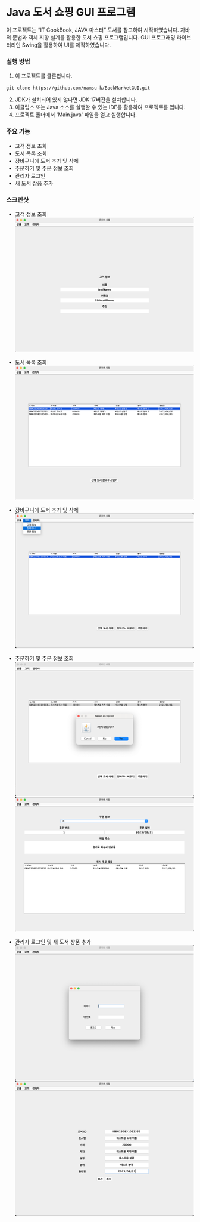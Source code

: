 # Java 도서 쇼핑 GUI 프로그램

이 프로젝트는 “IT CookBook, JAVA 마스터” 도서를 참고하여 시작하였습니다.
자바의 문법과 객체 지향 설계를 활용한 도서 쇼핑 프로그램입니다.
GUI 프로그래밍 라이브러리인 Swing을 활용하여 UI를 제작하였습니다.

### 실행 방법

1. 이 프로젝트를 클론합니다.

```console
git clone https://github.com/namsu-k/BookMarketGUI.git
```

2. JDK가 설치되어 있지 않다면 JDK 17버전을 설치합니다.
3. 이클립스 또는 Java 소스를 실행할 수 있는 IDE를 활용하여 프로젝트를 엽니다.
4. 프로젝트 폴더에서 'Main.java' 파일을 열고 실행합니다.

### 주요 기능

- 고객 정보 조회
- 도서 목록 조회
- 장바구니에 도서 추가 및 삭제
- 주문하기 및 주문 정보 조회
- 관리자 로그인
- 새 도서 상품 추가

### 스크린샷

- 고객 정보 조회
  ![고객 정보 조회 화면](screenshots/userInfoView.png)

- 도서 목록 조회
  ![도서 목록 조회 화면](screenshots/BookListView.png)

- 장바구니에 도서 추가 및 삭제
  ![장바구니에 도서 추가 화면](screenshots/cartView.png)

- 주문하기 및 주문 정보 조회
  ![주문하기](screenshots/order.png)
  ![주문 정보 조회 화면](screenshots/orderInfo.png)

- 관리자 로그인 및 새 도서 상품 추가
  ![관리자 로그인](screenshots/adminLogin.png)
  ![새 도서 상품 추가](screenshots/adminAddBook.png)

